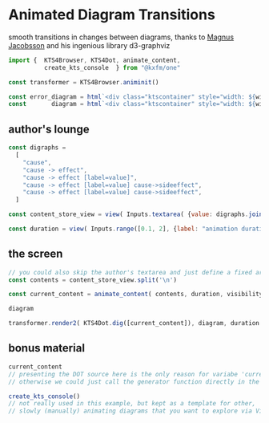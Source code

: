 # Animated Diagram Transitions

smooth transitions in changes between diagrams, thanks to [Magnus Jacobsson](https://observablehq.com/@magjac) and his ingenious library d3-graphviz

```js 
import {  KTS4Browser, KTS4Dot, animate_content,  
          create_kts_console  } from "@kxfm/one"

const transformer = KTS4Browser.animinit()

const error_diagram = html`<div class="ktscontainer" style="width: ${width}px"></div>`
const       diagram = html`<div class="ktscontainer" style="width: ${width}px"></div>`
```

<div class="card">

## author's lounge

```js 
const digraphs = 
  [
    "cause",
    "cause -> effect",
    "cause -> effect [label=value]",
    "cause -> effect [label=value] cause->sideeffect",
    "cause -> effect [label=value] cause->sideeffect",
  ]
```

```js
const content_store_view = view( Inputs.textarea( {value: digraphs.join('\n') } ) )
```

```js
const duration = view( Inputs.range([0.1, 2], {label: "animation duration in seconds", step: 0.1, value: 1.2 }) )
```
</div>

<div class="card">

## the screen

```js 
// you could also skip the author's textarea and just define a fixed array of strings here
const contents = content_store_view.split('\n')
```

```js echo
const current_content = animate_content( contents, duration, visibility )
```

```js 
diagram
```

```js echo
transformer.render2( KTS4Dot.dig([current_content]), diagram, duration  );
```
</div>

<div class="card">

## bonus material

```js echo
current_content
// presenting the DOT source here is the only reason for variabe 'current_content'
// otherwise we could just call the generator function directly in the call to 'animate_this_inside'
```

```js echo
create_kts_console() 
// not really used in this example, but kept as a template for other,
// slowly (manually) animating diagrams that you want to explore via VisCo
```
</div>

